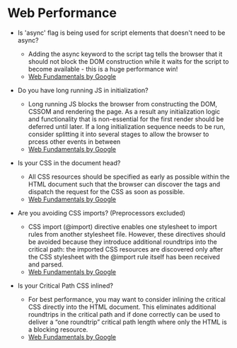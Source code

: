 # Web Performance

- Is 'async' flag is being used for script elements that doesn't need to be async?
  - Adding the async keyword to the script tag tells the browser that it should not block the DOM construction while it waits for the script to become available - this is a huge performance win!
  - [Web Fundamentals by Google](https://developers.google.com/web/fundamentals/performance/critical-rendering-path/adding-interactivity-with-javascript?hl=en)

- Do you have long running JS in initialization?
  - Long running JS blocks the browser from constructing the DOM, CSSOM and rendering the page. As a result any initialization logic and functionality that is non-essential for the first render should be deferred until later. If a long initialization sequence needs to be run, consider splitting it into several stages to allow the browser to prcess other events in between
  - [Web Fundamentals by Google](https://developers.google.com/web/fundamentals/performance/critical-rendering-path/page-speed-rules-and-recommendations?hl=en)

- Is your CSS in the document head?
  - All CSS resources should be specified as early as possible within the HTML document such that the browser can discover the <link> tags and dispatch the request for the CSS as soon as possible.
  - [Web Fundamentals by Google](https://developers.google.com/web/fundamentals/performance/critical-rendering-path/page-speed-rules-and-recommendations?hl=en)

- Are you avoiding CSS imports? (Preprocessors excluded)
  - CSS import (@import) directive enables one stylesheet to import rules from another stylesheet file. However, these directives should be avoided because they introduce additional roundtrips into the critical path: the imported CSS resources are discovered only after the CSS stylesheet with the @import rule itself has been received and parsed.
  - [Web Fundamentals by Google](https://developers.google.com/web/fundamentals/performance/critical-rendering-path/page-speed-rules-and-recommendations?hl=en)

- Is your Critical Path CSS inlined?
  - For best performance, you may want to consider inlining the critical CSS directly into the HTML document. This eliminates additional roundtrips in the critical path and if done correctly can be used to deliver a “one roundtrip” critical path length where only the HTML is a blocking resource.
  - [Web Fundamentals by Google](https://developers.google.com/web/fundamentals/performance/critical-rendering-path/page-speed-rules-and-recommendations?hl=en)

